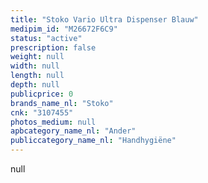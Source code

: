 ```yaml
---
title: "Stoko Vario Ultra Dispenser Blauw"
medipim_id: "M26672F6C9"
status: "active"
prescription: false
weight: null
width: null
length: null
depth: null
publicprice: 0
brands_name_nl: "Stoko"
cnk: "3107455"
photos_medium: null
apbcategory_name_nl: "Ander"
publiccategory_name_nl: "Handhygiëne"
---
```

null
